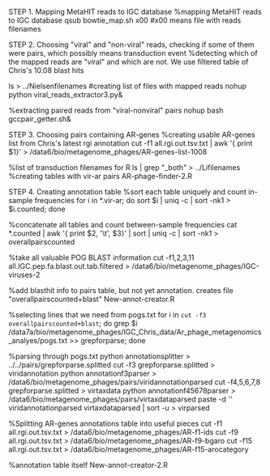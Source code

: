 STEP 1. Mapping MetaHIT reads to IGC database
%mapping MetaHIT reads to IGC database
qsub bowtie_map.sh x00 #x00 means file with reads filenames

STEP 2. Choosing "viral" and "non-viral" reads, checking if some of them were pairs, which possibly means transduction event
%detecting which of the mapped reads are "viral" and which are not. We use filtered table of Chris's 10.08 blast hits

ls > ../Nielsenfilenames #creating list of files with mapped reads
nohup python viral_reads_extractor3.py& 

%extracting paired reads from "viral-nonviral" pairs
nohup bash gccpair_getter.sh&

STEP 3. Choosing pairs containing AR-genes
%creating usable AR-genes list from Chris's latest rgi annotation
cut -f1 all.rgi.out.tsv.txt | awk '{ print $1}' >  /data6/bio/metagenome_phages/AR-genes-list-1008

%list of transduction filenames for R
ls | grep "_both" > ../Lifilenames  
%creating tables with vir-ar pairs
AR-phage-finder-2.R

STEP 4. Creating annotation table
%sort each table uniquely and count in-sample frequencies
for i in *.vir-ar; do sort $i | uniq -c | sort -nk1 > $i.counted; done

%concatenate all tables and count between-sample frequencies
cat *.counted | awk '{ print $2, '\t', $3}' | sort | uniq -c | sort -nk1 > overallpairscounted

%take all valuable POG BLAST information
cut -f1,2,3,11 all.IGC.pep.fa.blast.out.tab.filtered > /data6/bio/metagenome_phages/IGC-viruses-2

%add blasthit info to pairs table, but not yet annotation. creates file "overallpairscounted+blast"
New-annot-creator.R

%selecting lines that we need from pogs.txt
for i in `cut -f3 overallpairscounted+blast`; do grep $i /data7a/bio/metagenome_phages/IGC_Chris_data/Ar_phage_metagenomics_analyes/pogs.txt >> grepforparse; done

%parsing through pogs.txt
python annotationsplitter > ../../pairs/grepforparse.splitted
cut -f3 grepforparse.splitted > viridannotation
python annotationf3parser > /data6/bio/metagenome_phages/pairs/viridannotationparsed
cut -f4,5,6,7,8 grepforparse.splitted > virtaxdata
python annotationf45678parser > /data6/bio/metagenome_phages/pairs/virtaxdataparsed
paste -d '' viridannotationparsed virtaxdataparsed | sort -u > virparsed

%Splitting AR-genes annotations table into useful pieces
cut -f1 all.rgi.out.tsv.txt > /data6/bio/metagenome_phages/AR-f1-ids
cut -f9 all.rgi.out.tsv.txt > /data6/bio/metagenome_phages/AR-f9-bgaro
cut -f15 all.rgi.out.tsv.txt > /data6/bio/metagenome_phages/AR-f15-arocategory

%annotation table itself
New-annot-creator-2.R

